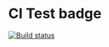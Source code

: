 # CI Test badge

[![Build status](https://ci.appveyor.com/api/projects/status/nuu25kaa17pgpo7q?svg=true)](https://ci.appveyor.com/project/IrinaGinger/arraybuffer1)